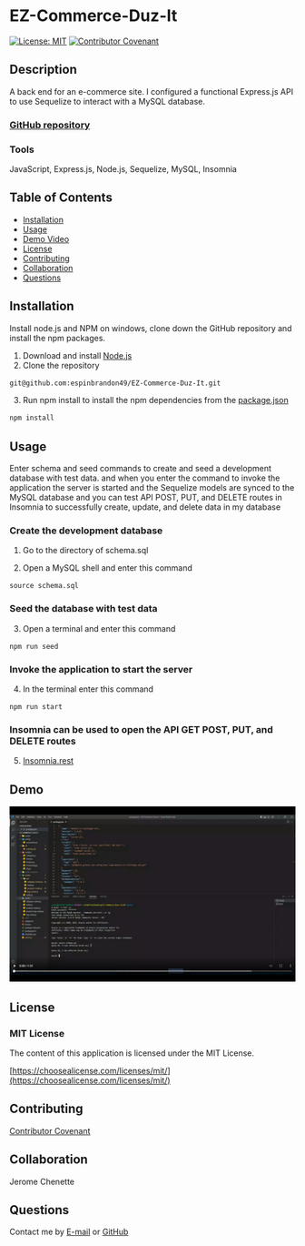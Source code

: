 # EZ-Commerce-Duz-It
[![License: MIT](https://img.shields.io/badge/License-MIT-yellow.svg)](https://opensource.org/licenses/MIT)
[![Contributor Covenant](https://img.shields.io/badge/Contributor%20Covenant-2.1-4baaaa.svg)](code_of_conduct.md)

## Description 
A back end for an e-commerce site.  I configured a functional Express.js API to use Sequelize to interact with a MySQL database. 

### [GitHub repository](https://github.com/espinbrandon49/EZ-Commerce-Duz-It)

### Tools
JavaScript, Express.js, Node.js, Sequelize, MySQL, Insomnia

## Table of Contents 
  * [Installation](#installation)
  * [Usage](#usage)
  * [Demo Video](#demo)
  * [License](#license)
  * [Contributing](#contributing)
  * [Collaboration](#collaboration)
  * [Questions](#questions)
  
## Installation

Install node.js and NPM on windows, clone down the GitHub repository and install the npm packages.
1. Download and install [Node.js](https://nodejs.org/en/download/)
2. Clone the repository
```bash
git@github.com:espinbrandon49/EZ-Commerce-Duz-It.git
```
3. Run npm install to install the npm dependencies from the [package.json](./package.json)
```bash
npm install
```

## Usage 
Enter schema and seed commands to create and seed a development database with test data.
and when you enter the command to invoke the application the server is started and the Sequelize models are synced to the MySQL database and you can test API POST, PUT, and DELETE routes in Insomnia to successfully create, update, and delete data in my database

### Create the development database
1. Go to the directory of schema.sql

2. Open a MySQL shell and enter this command
```
source schema.sql
```
### Seed the database with test data
3. Open a terminal and enter this command
```
npm run seed
```
### Invoke the application to start the server
4. In the terminal enter this command
```
npm run start
```
### Insomnia can be used to open the API GET POST, PUT, and DELETE routes
5. [Insomnia.rest](https://docs.insomnia.rest/)

## Demo
[![A video thumbnail shows the command-line employee management application with a play button overlaying the view.](./assets/demo-video-screenshot.png)](https://user-images.githubusercontent.com/102924713/182070530-5ff8025f-5e36-440a-afed-574312501318.mp4)

## License 
### MIT License 
The content of this application is licensed under the MIT License. 

[https://choosealicense.com/licenses/mit/](https://choosealicense.com/licenses/mit/) 

## Contributing 
[Contributor Covenant](https://www.contributor-covenant.org/)

## Collaboration
Jerome Chenette

## Questions 

Contact me by [E-mail](mailto:portfoliolinkemail@gmail.com) or [GitHub](https://github.com/espinbrandon49)
